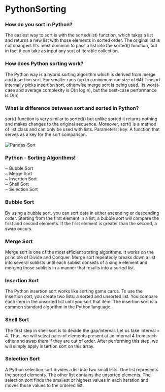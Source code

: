 # PythonSorting

### How do you sort in Python?

The easiest way to sort is with the sorted(list) function, which takes a list and returns a new list with those elements in sorted order. The original list is not changed. It's most common to pass a list into the sorted() function, but in fact it can take as input any sort of iterable collection.

### How does Python sorting work?

The Python way is a hybrid sorting algorithm which is derived from merge and insertion sort. For smaller runs (up to a minimum run size of 64) Timsort internally picks insertion sort, otherwise merge sort is being used. Its worst-case and average complexity is O(n log n), but the best-case performance is O(n)

### What is difference between sort and sorted in Python?

sort() function is very similar to sorted() but unlike sorted it returns nothing and makes changes to the original sequence. Moreover, sort() is a method of list class and can only be used with lists. Parameters: key: A function that serves as a key for the sort comparison.<br/><br/>
![Pandas-Sort](https://user-images.githubusercontent.com/65743503/156393753-348dd82d-64cb-4f24-9341-3cf41bd8b043.jpg)

### Python - Sorting Algorithms!

~ Bubble Sort<br/>
~ Merge Sort<br/>
~ Insertion Sort<br/>
~ Shell Sort<br/>
~ Selection Sort<br/>

### Bubble Sort

By using a bubble sort, you can sort data in either ascending or descending order. Starting from the first element in a list, a bubble sort will compare the first and second elements. If the first element is greater than the second, a swap occurs.

### Merge Sort
Merge sort is one of the most efficient sorting algorithms. It works on the principle of Divide and Conquer. Merge sort repeatedly breaks down a list into several sublists until each sublist consists of a single element and merging those sublists in a manner that results into a sorted list.
### Insertion Sort
The Python insertion sort works like sorting game cards. To use the insertion sort, you create two lists: a sorted and unsorted list. You compare each item in the unsorted list until you sort that item. The insertion sort is a common standard algorithm in the Python language.
### Shell Sort
The first step in shell sort is to decide the gap/interval. Let us take interval = 4. Thus, we will select pairs of elements present at an interval 4 from each other and swap them if they are out of order. After performing this step, we will simply apply insertion sort on this array.
### Selection Sort
A Python selection sort divides a list into two small lists. One list represents the sorted elements. The other list contains the unsorted elements. The selection sort finds the smallest or highest values in each iteration and moves those values to the ordered list.
